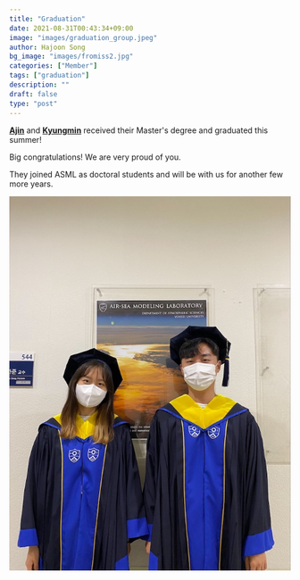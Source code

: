 ```yaml
---
title: "Graduation"
date: 2021-08-31T00:43:34+09:00
image: "images/graduation_group.jpeg"
author: Hajoon Song
bg_image: "images/fromiss2.jpg"
categories: ["Member"]
tags: ["graduation"]
description: ""
draft: false
type: "post"
---
```


**[Ajin](/group/ajincho/#anchor)** and **[Kyungmin](/group/kyungminkwak/#anchor)** received their Master's degree and graduated this summer!

Big congratulations! We are very proud of you.

They joined ASML as doctoral students and will be with us for another few more years.

<div class='image'>
<img src="/images/graduation_two.jpeg" class="img-responsive; width:50%;" alt="">
</div>
<br>
